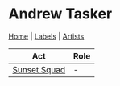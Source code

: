 # Andrew Tasker

[Home](../index.md) | [Labels](../labels.md) | [Artists](../artists.md)

| Act | Role |
|---|---|
| [Sunset Squad](sunset-squad.md) | - |